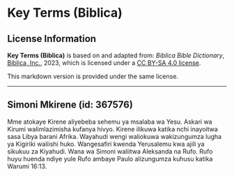 # Key Terms (Biblica)

## License Information

**Key Terms (Biblica)** is based on and adapted from: _Biblica Bible Dictionary_, [Biblica, Inc.](https://www.biblica.com/), 2023, which is licensed under a [CC BY-SA 4.0 license](https://creativecommons.org/licenses/by-sa/4.0/legalcode.en).

This markdown version is provided under the same license.



--------------------------------

## Simoni Mkirene (id: 367576)

Mme atokaye Kirene aliyebeba sehemu ya msalaba wa Yesu. Askari wa Kirumi walimlazimisha kufanya hivyo. Kirene ilikuwa katika nchi inayoitwa sasa Libya barani Afrika. Wayahudi wengi waliokuwa wakizungumza lugha ya Kigiriki waliishi huko. Wangesafiri kwenda Yerusalemu kwa ajili ya sikukuu za Kiyahudi. Wana wa Simoni waliitwa Aleksanda na Rufo. Rufo huyu huenda ndiye yule Rufo ambaye Paulo alizungumza kuhusu katika Warumi 16:13\.


